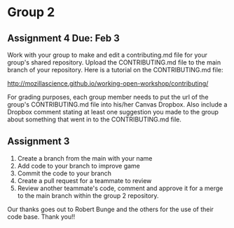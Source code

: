 # Group 2

## Assignment 4 Due: Feb 3

Work with your group to make and edit a contributing.md file for your group's shared repository. Upload the CONTRIBUTING.md file to the main branch of your repository. Here is a tutorial on the CONTRIBUTING.md file:

http://mozillascience.github.io/working-open-workshop/contributing/

For grading purposes, each group member needs to put the url of the group's CONTRIBUTING.md file into his/her Canvas Dropbox. Also include a Dropbox comment stating at least one suggestion you made to the group about something that went in to the CONTRIBUTING.md file.
 
## Assignment 3
1. Create a branch from the main with your name
2. Add code to your branch to improve game
3. Commit the code to your branch
4. Create a pull request for a teammate to review
5. Review another teammate's code, comment and approve it for a merge to the main branch within the group 2 repository. 


Our thanks goes out to Robert Bunge and the others for the use of their code base. Thank you!!